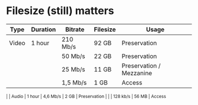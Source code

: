 
# Filesize (still) matters

<small>

| Type          | Duration      | Bitrate   | Filesize      | Usage
| -----         | -----         | -----     | -----         | -----
| Video         | 1 hour        | 210 Mb/s  | 92 GB         | Preservation
|               |               | 50 Mb/s   | 22 GB         | Preservation
|               |               | 25 Mb/s   | 11 GB         | Preservation / Mezzanine
|               |               | 1,5 Mb/s  | 1 GB          | Access
|
| Audio         | 1 hour        | 4,6 Mb/s  | 2 GB          | Preservation
|               |               | 128 kb/s  | 56 MB         | Access

</small>
